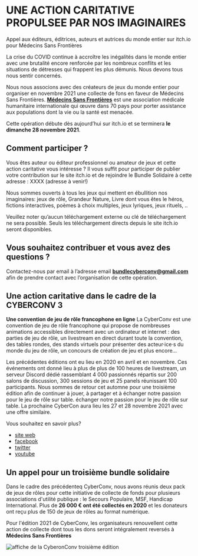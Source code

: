 # UNE ACTION CARITATIVE PROPULSEE PAR NOS IMAGINAIRES
Appel aux éditeurs, éditrices, auteurs et autrices du monde entier sur itch.io pour Médecins Sans Frontières

La crise du COVID continue à accroître les inégalités dans le monde entier avec une brutalité encore renforcée par les nombreux conflits et les situations de détresses qui frappent les plus démunis. Nous devons tous nous sentir concernés.

Nous nous associons avec des créateurs de jeux du monde entier pour organiser en novembre 2021 une collecte de fons en faveur de Médecins Sans Frontières. **[Médecins Sans Frontières](https://www.msf.fr/)** est une association médicale humanitaire internationale qui œuvre dans 70 pays pour porter assistance aux populations dont la vie ou la santé est menacée. 

Cette opération débute dès aujourd’hui sur itch.io et se terminera **le dimanche 28 novembre 2021**.

##  Comment participer ? 
Vous êtes auteur ou éditeur professionnel ou amateur de jeux et cette action caritative vous intéresse ?  Il vous suffit pour participer de publier votre contribution sur le site itch.io et de rejoindre le Bundle Solidaire à cette adresse : XXXX (adresse à venir!)

Nous sommes ouverts à tous les jeux qui mettent en ébullition nos imaginaires: jeux de rôle, Grandeur Nature, Livre dont vous êtes le héros, fictions interactives, poèmes à choix multiples, jeux lyriques, jeux rituels, .. 

Veuillez noter qu’aucun téléchargement externe ou clé de téléchargement ne sera possible. Seuls les téléchargement directs depuis le site itch.io seront disponibles.

## Vous souhaitez contribuer et vous avez des questions ?
Contactez-nous par email à l’adresse email **[bundlecyberconv@gmail.com](mailto:bundlecyberconv@gmail.com)** afin de prendre contact avec l’organisation de cette opération.

## Une action caritative dans le cadre de la CYBERCONV 3
**Une convention de jeu de rôle francophone en ligne** 
La CyberConv est une convention de jeu de rôle francophone qui propose de nombreuses animations accessibles directement avec un ordinateur et internet : des parties de jeu de rôle, un livestream en direct durant toute la convention, des tables rondes, des stands virtuels pour présenter des acteur·ice·s du monde du jeu de rôle, un concours de création de jeu et plus encore…  

Les précédentes éditions ont eu lieu en 2020 en avril et en novembre. Ces événements ont donné lieu à plus de plus de 100 heures de livestream, un serveur Discord dédié rassemblant 4 000 passionnés répartis sur 200 salons de discussion, 300 sessions de jeu et 25 panels réunissant 100 participants.  Nous sommes de retour cet automne pour une troisième édition afin de continuer à jouer, à partager et à échanger notre passion pour le jeu de rôle sur table. échanger notre passion pour le jeu de rôle sur table. La prochaine CyberCon aura lieu les 27 et 28 novembre 2021 avec une offre similaire.  

Vous souhaitez en savoir plus? 
- [site web](https://cyberconv.com)
- [facebook](https://www.facebook.com/cyberconv)
- [twitter](https://twitter.com/cyber_conv)
- [youtube](https://www.facebook.com/cyberconv/)

## Un appel pour un troisième bundle solidaire 
Dans le cadre des précédenteq CyberConv, nous avons réunis deux pack de jeux de rôles pour cette initiative de collecte de fonds pour plusieurs associations d'utilité publique : le Secours Populaire, MSF, Handicap International. Plus de **26 000 € ont été collectés en 2020** et les donateurs ont reçu plus de 150 de jeux de rôles au format numérique.

Pour l'édition 2021 de CyberConv, les organisateurs renouvellent cette action de collecte dont tous les dons seront intégralement 
reversés à **Médecins Sans Frontières**

![affiche de la CyberonConv troisième édition](https://i.imgur.com/Jm4BZnK.jpeg)



